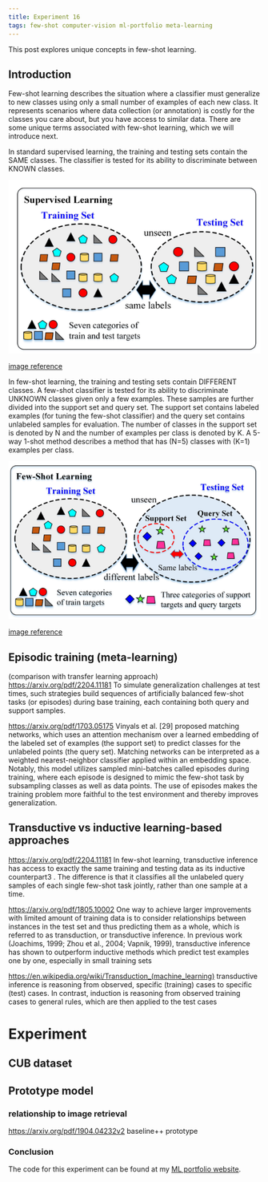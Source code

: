 ```yaml
---
title: Experiment 16
tags: few-shot computer-vision ml-portfolio meta-learning
---
```


This post explores unique concepts in few-shot learning.

## Introduction

Few-shot learning describes the situation where a classifier must generalize to new classes using only a small number of examples of each new class. It represents scenarios where data collection (or annotation) is costly for the classes you care about, but you have access to similar data. There are some unique terms associated with few-shot learning, which we will introduce next.

In standard supervised learning, the training and testing sets contain the SAME classes. The classifier is tested for its ability to discriminate between KNOWN classes.

![supervised learning](/assets/images/supervised_learning.PNG "supervised learning")

[image reference](https://ieeexplore.ieee.org/document/10287966)

In few-shot learning, the training and testing sets contain DIFFERENT classes. A few-shot classifier is tested for its ability to discriminate UNKNOWN classes given only a few examples. These samples are further divided into the support set and query set. The support set contains labeled examples (for tuning the few-shot classifier) and the query set contains unlabeled samples for evaluation. The number of classes in the support set is denoted by N and the number of examples per class is denoted by K. A 5-way 1-shot method describes a method that has (N=5) classes with (K=1) examples per class.

![few_shot_learning](/assets/images/few_shot_learning.PNG "few_shot_learning")

[image reference](https://ieeexplore.ieee.org/document/10287966)





## Episodic training (meta-learning)
(comparison with transfer learning approach)
https://arxiv.org/pdf/2204.11181
 To simulate generalization challenges at test times, such strategies build sequences of artificially balanced few-shot tasks (or episodes) during base training, each containing both query and support samples.
 
 
https://arxiv.org/pdf/1703.05175
Vinyals et al. [29] proposed matching networks, which uses an attention mechanism over a learned embedding of the
labeled set of examples (the support set) to predict classes for the unlabeled points (the query set).
Matching networks can be interpreted as a weighted nearest-neighbor classifier applied within an
embedding space. Notably, this model utilizes sampled mini-batches called episodes during training,
where each episode is designed to mimic the few-shot task by subsampling classes as well as data
points. The use of episodes makes the training problem more faithful to the test environment and
thereby improves generalization.


## Transductive vs inductive learning-based approaches
https://arxiv.org/pdf/2204.11181
 In few-shot learning, transductive inference has access to exactly the same training and testing data as its inductive counterpart3 . The difference is that it classifies all the unlabeled query samples of each single few-shot task jointly, rather than one sample at a time.

https://arxiv.org/pdf/1805.10002
One way to achieve larger improvements with limited amount of training
data is to consider relationships between instances in the test set and thus predicting them as a whole,
which is referred to as transduction, or transductive inference. In previous work (Joachims, 1999;
Zhou et al., 2004; Vapnik, 1999), transductive inference has shown to outperform inductive methods
which predict test examples one by one, especially in small training sets

https://en.wikipedia.org/wiki/Transduction_(machine_learning)
 transductive inference is reasoning from observed, specific (training) cases to specific (test) cases. In contrast, induction is reasoning from observed training cases to general rules, which are then applied to the test cases

# Experiment

## CUB dataset

## Prototype model

### relationship to image retrieval
https://arxiv.org/pdf/1904.04232v2
baseline++ prototype


### Conclusion

The code for this experiment can be found at my [ML portfolio website](https://github.com/dlfelps/ml_portfolio).


